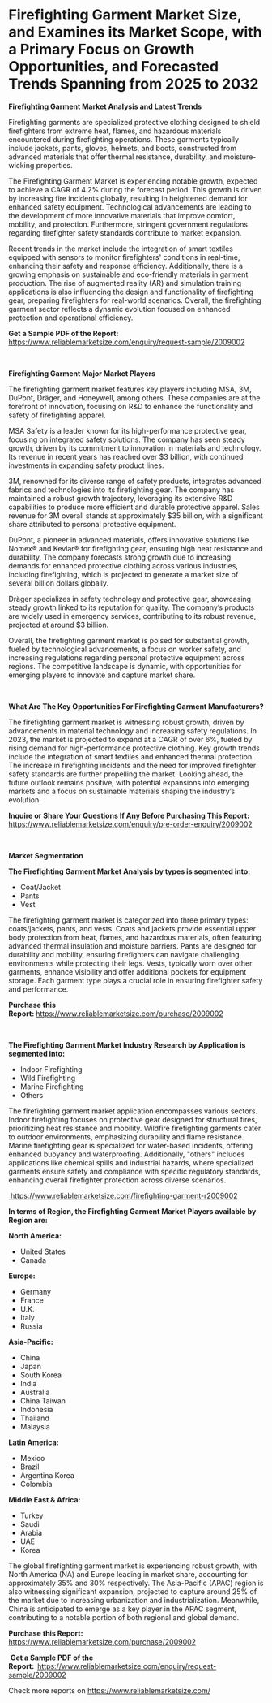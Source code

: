 <p><h1>Firefighting Garment Market Size, and Examines its Market Scope, with a Primary Focus on Growth Opportunities, and Forecasted Trends Spanning from 2025 to 2032</h1></p><p><strong>Firefighting Garment Market Analysis and Latest Trends</strong></p>
<p><p>Firefighting garments are specialized protective clothing designed to shield firefighters from extreme heat, flames, and hazardous materials encountered during firefighting operations. These garments typically include jackets, pants, gloves, helmets, and boots, constructed from advanced materials that offer thermal resistance, durability, and moisture-wicking properties.</p><p>The Firefighting Garment Market is experiencing notable growth, expected to achieve a CAGR of 4.2% during the forecast period. This growth is driven by increasing fire incidents globally, resulting in heightened demand for enhanced safety equipment. Technological advancements are leading to the development of more innovative materials that improve comfort, mobility, and protection. Furthermore, stringent government regulations regarding firefighter safety standards contribute to market expansion.</p><p>Recent trends in the market include the integration of smart textiles equipped with sensors to monitor firefighters' conditions in real-time, enhancing their safety and response efficiency. Additionally, there is a growing emphasis on sustainable and eco-friendly materials in garment production. The rise of augmented reality (AR) and simulation training applications is also influencing the design and functionality of firefighting gear, preparing firefighters for real-world scenarios. Overall, the firefighting garment sector reflects a dynamic evolution focused on enhanced protection and operational efficiency.</p></p>
<p><strong>Get a Sample PDF of the Report:&nbsp;</strong> <a href="https://www.reliablemarketsize.com/enquiry/request-sample/2009002?utm_campaign=1872&utm_medium=2&utm_source=Github&utm_content=ia&utm_term=10022025&utm_id=firefighting-garment">https://www.reliablemarketsize.com/enquiry/request-sample/2009002</a></p>
<p>&nbsp;</p>
<p><strong>Firefighting Garment Major Market Players</strong></p>
<p><p>The firefighting garment market features key players including MSA, 3M, DuPont, Dräger, and Honeywell, among others. These companies are at the forefront of innovation, focusing on R&D to enhance the functionality and safety of firefighting apparel.</p><p>MSA Safety is a leader known for its high-performance protective gear, focusing on integrated safety solutions. The company has seen steady growth, driven by its commitment to innovation in materials and technology. Its revenue in recent years has reached over $3 billion, with continued investments in expanding safety product lines.</p><p>3M, renowned for its diverse range of safety products, integrates advanced fabrics and technologies into its firefighting gear. The company has maintained a robust growth trajectory, leveraging its extensive R&D capabilities to produce more efficient and durable protective apparel. Sales revenue for 3M overall stands at approximately $35 billion, with a significant share attributed to personal protective equipment.</p><p>DuPont, a pioneer in advanced materials, offers innovative solutions like Nomex® and Kevlar® for firefighting gear, ensuring high heat resistance and durability. The company forecasts strong growth due to increasing demands for enhanced protective clothing across various industries, including firefighting, which is projected to generate a market size of several billion dollars globally.</p><p>Dräger specializes in safety technology and protective gear, showcasing steady growth linked to its reputation for quality. The company’s products are widely used in emergency services, contributing to its robust revenue, projected at around $3 billion.</p><p>Overall, the firefighting garment market is poised for substantial growth, fueled by technological advancements, a focus on worker safety, and increasing regulations regarding personal protective equipment across regions. The competitive landscape is dynamic, with opportunities for emerging players to innovate and capture market share.</p></p>
<p>&nbsp;</p>
<p><strong>What Are The Key Opportunities For Firefighting Garment Manufacturers?</strong></p>
<p><p>The firefighting garment market is witnessing robust growth, driven by advancements in material technology and increasing safety regulations. In 2023, the market is projected to expand at a CAGR of over 6%, fueled by rising demand for high-performance protective clothing. Key growth trends include the integration of smart textiles and enhanced thermal protection. The increase in firefighting incidents and the need for improved firefighter safety standards are further propelling the market. Looking ahead, the future outlook remains positive, with potential expansions into emerging markets and a focus on sustainable materials shaping the industry’s evolution.</p></p>
<p><strong>Inquire or Share Your Questions If Any Before Purchasing This Report:</strong> <a href="https://www.reliablemarketsize.com/enquiry/pre-order-enquiry/2009002?utm_campaign=1872&utm_medium=2&utm_source=Github&utm_content=ia&utm_term=10022025&utm_id=firefighting-garment">https://www.reliablemarketsize.com/enquiry/pre-order-enquiry/2009002</a></p>
<p>&nbsp;</p>
<p><strong>Market Segmentation</strong></p>
<p><strong>The Firefighting Garment Market Analysis by types is segmented into:</strong></p>
<p><ul><li>Coat/Jacket</li><li>Pants</li><li>Vest</li></ul></p>
<p><p>The firefighting garment market is categorized into three primary types: coats/jackets, pants, and vests. Coats and jackets provide essential upper body protection from heat, flames, and hazardous materials, often featuring advanced thermal insulation and moisture barriers. Pants are designed for durability and mobility, ensuring firefighters can navigate challenging environments while protecting their legs. Vests, typically worn over other garments, enhance visibility and offer additional pockets for equipment storage. Each garment type plays a crucial role in ensuring firefighter safety and performance.</p></p>
<p><strong>Purchase this Report:&nbsp;</strong><a href="https://www.reliablemarketsize.com/purchase/2009002?utm_campaign=1872&utm_medium=2&utm_source=Github&utm_content=ia&utm_term=10022025&utm_id=firefighting-garment">https://www.reliablemarketsize.com/purchase/2009002</a></p>
<p>&nbsp;</p>
<p><strong>The Firefighting Garment Market Industry Research by Application is segmented into:</strong></p>
<p><ul><li>Indoor Firefighting</li><li>Wild Firefighting</li><li>Marine Firefighting</li><li>Others</li></ul></p>
<p><p>The firefighting garment market application encompasses various sectors. Indoor firefighting focuses on protective gear designed for structural fires, prioritizing heat resistance and mobility. Wildfire firefighting garments cater to outdoor environments, emphasizing durability and flame resistance. Marine firefighting gear is specialized for water-based incidents, offering enhanced buoyancy and waterproofing. Additionally, "others" includes applications like chemical spills and industrial hazards, where specialized garments ensure safety and compliance with specific regulatory standards, enhancing overall firefighter protection across diverse scenarios.</p></p>
<p><a href="https://www.reliablemarketsize.com/firefighting-garment-r2009002?utm_campaign=1872&utm_medium=2&utm_source=Github&utm_content=ia&utm_term=10022025&utm_id=firefighting-garment">&nbsp;https://www.reliablemarketsize.com/firefighting-garment-r2009002</a></p>
<p><strong>In terms of Region, the Firefighting Garment Market Players available by Region are:</strong></p>
<p>
    <p> <strong> North America: </strong>
        <ul>
            <li>United States</li>
            <li>Canada</li>
        </ul>
        </p> 
    <p> <strong> Europe: </strong>
        <ul>
            <li>Germany</li>
            <li>France</li>
            <li>U.K.</li>
            <li>Italy</li>
            <li>Russia</li>
        </ul>
        </p> 
    <p> <strong> Asia-Pacific: </strong>
        <ul>
            <li>China</li>
            <li>Japan</li>
            <li>South Korea</li>
            <li>India</li>
            <li>Australia</li>
            <li>China Taiwan</li>
            <li>Indonesia</li>
            <li>Thailand</li>
            <li>Malaysia</li>
        </ul>
        </p> 
    <p> <strong> Latin America: </strong>
        <ul>
            <li>Mexico</li>
            <li>Brazil</li>
            <li>Argentina Korea</li>
            <li>Colombia</li>
        </ul>
        </p> 
    <p> <strong> Middle East & Africa: </strong>
        <ul>
            <li>Turkey</li>
            <li>Saudi</li>
            <li>Arabia</li>
            <li>UAE</li>
            <li>Korea</li>
        </ul>
    </p>
    </p>
<p><p>The global firefighting garment market is experiencing robust growth, with North America (NA) and Europe leading in market share, accounting for approximately 35% and 30% respectively. The Asia-Pacific (APAC) region is also witnessing significant expansion, projected to capture around 25% of the market due to increasing urbanization and industrialization. Meanwhile, China is anticipated to emerge as a key player in the APAC segment, contributing to a notable portion of both regional and global demand.</p></p>
<p><strong>Purchase this Report: </strong><a href="https://www.reliablemarketsize.com/purchase/2009002?utm_campaign=1872&utm_medium=2&utm_source=Github&utm_content=ia&utm_term=10022025&utm_id=firefighting-garment">https://www.reliablemarketsize.com/purchase/2009002</a></p>
<p>&nbsp;<strong>Get a Sample PDF of the Report:&nbsp;&nbsp;</strong><a href="https://www.reliablemarketsize.com/enquiry/request-sample/2009002?utm_campaign=1872&utm_medium=2&utm_source=Github&utm_content=ia&utm_term=10022025&utm_id=firefighting-garment">https://www.reliablemarketsize.com/enquiry/request-sample/2009002</a></p>
<p><strong></strong></p>
<p>Check more reports on <a href="https://www.reliablemarketsize.com/?utm_campaign=1872&utm_medium=2&utm_source=Github&utm_content=ia&utm_term=10022025&utm_id=firefighting-garment">https://www.reliablemarketsize.com/</a></p>